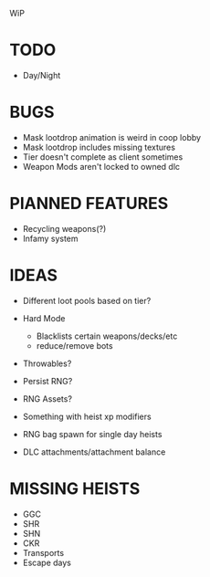 WiP

# TODO

- Day/Night

# BUGS

- Mask lootdrop animation is weird in coop lobby
- Mask lootdrop includes missing textures
- Tier doesn't complete as client sometimes
- Weapon Mods aren't locked to owned dlc

# PlANNED FEATURES

- Recycling weapons(?)
- Infamy system

# IDEAS

- Different loot pools based on tier?
- Hard Mode

  - Blacklists certain weapons/decks/etc
  - reduce/remove bots

- Throwables?
- Persist RNG?
- RNG Assets?
- Something with heist xp modifiers
- RNG bag spawn for single day heists
- DLC attachments/attachment balance

# MISSING HEISTS

- GGC
- SHR
- SHN
- CKR
- Transports
- Escape days
